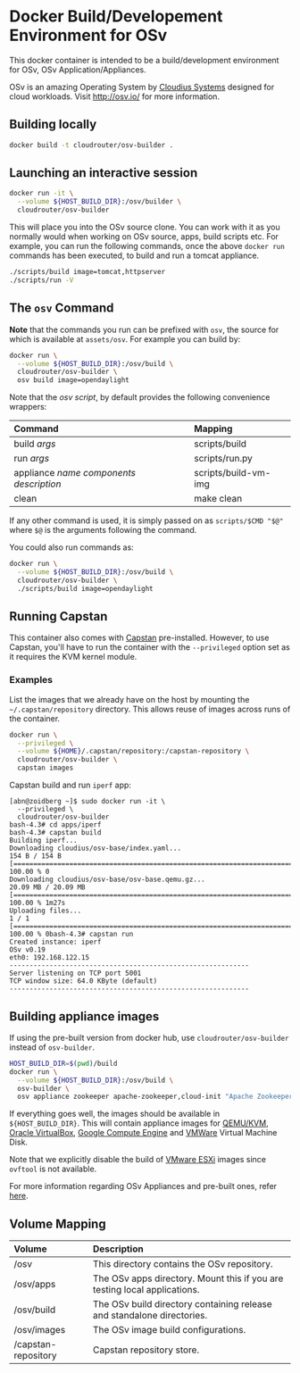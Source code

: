 # Docker Build/Developement Environment for OSv

This docker container is intended to be a build/development environment for OSv, OSv Application/Appliances.

OSv is an amazing Operating System by [Cloudius Systems](http://www.cloudius-systems.com/) designed for cloud workloads. Visit http://osv.io/ for more information.

## Building locally

```sh
docker build -t cloudrouter/osv-builder .
```

## Launching an interactive session

```sh
docker run -it \
  --volume ${HOST_BUILD_DIR}:/osv/builder \
  cloudrouter/osv-builder
```

This will place you into the OSv source clone. You can work with it as you normally would when working on OSv source, apps, build scripts etc. For example, you can run the following commands, once the above `docker run` commands has been executed, to build and run a tomcat appliance.

```sh
./scripts/build image=tomcat,httpserver
./scripts/run -V
```

## The `osv` Command

**Note** that the commands you run can be prefixed with `osv`, the source for which is available at `assets/osv`. For example you can build by:

```sh
docker run \
  --volume ${HOST_BUILD_DIR}:/osv/build \
  cloudrouter/osv-builder \
  osv build image=opendaylight
```

Note that the _osv script_, by default provides the following convenience wrappers:

| Command  | Mapping |
| :------------ | :------------ |
| build _args_ | scripts/build |
| run _args_ | scripts/run.py |
| appliance _name_ _components_ _description_ | scripts/build-vm-img |
| clean | make clean |

If any other command is used, it is simply passed on as `scripts/$CMD "$@"` where `$@` is the arguments following the command.

You could also run commands as:

```sh
docker run \
  --volume ${HOST_BUILD_DIR}:/osv/build \
  cloudrouter/osv-builder \
  ./scripts/build image=opendaylight
```

## Running Capstan

This container also comes with [Capstan](http://osv.io/capstan/) pre-installed. However, to use Capstan, you'll have to run the container with the `--privileged` option set as it requires the KVM kernel module.

### Examples

List the images that we already have on the host by mounting the `~/.capstan/repository` directory. This allows reuse of images across runs of the container.

```sh
docker run \
  --privileged \
  --volume ${HOME}/.capstan/repository:/capstan-repository \
  cloudrouter/osv-builder \
  capstan images
```

Capstan build and run `iperf` app:

```
[abn@zoidberg ~]$ sudo docker run -it \
  --privileged \
  cloudrouter/osv-builder
bash-4.3# cd apps/iperf
bash-4.3# capstan build
Building iperf...
Downloading cloudius/osv-base/index.yaml...
154 B / 154 B [=================================================================================================================] 100.00 % 0
Downloading cloudius/osv-base/osv-base.qemu.gz...
20.09 MB / 20.09 MB [=======================================================================================================] 100.00 % 1m27s
Uploading files...
1 / 1 [=========================================================================================================================] 100.00 % 0bash-4.3# capstan run
Created instance: iperf
OSv v0.19
eth0: 192.168.122.15
------------------------------------------------------------
Server listening on TCP port 5001
TCP window size: 64.0 KByte (default)
------------------------------------------------------------
```

## Building appliance images

If using the pre-built version from docker hub, use `cloudrouter/osv-builder` instead of `osv-builder`.

```sh
HOST_BUILD_DIR=$(pwd)/build
docker run \
  --volume ${HOST_BUILD_DIR}:/osv/build \
  osv-builder \
  osv appliance zookeeper apache-zookeeper,cloud-init "Apache Zookeeper on OSv"
```

If everything goes well, the images should be available in `${HOST_BUILD_DIR}`. This will contain appliance images for [QEMU/KVM](http://wiki.qemu.org/KVM), [Oracle VirtualBox](https://www.virtualbox.org/), [Google Compute Engine](https://cloud.google.com/compute/) and [VMWare](https://www.vmware.com/) Virtual Machine Disk.

Note that we explicitly disable the build of [VMware ESXi](http://www.vmware.com/products/esxi-and-esx/overview) images since `ovftool` is not available.

For more information regarding OSv Appliances and pre-built ones, refer [here](http://osv.io/virtual-appliances/).

## Volume Mapping

| Volume  | Description |
| :------------ | :------------ |
| /osv | This directory contains the OSv repository. |
| /osv/apps | The OSv apps directory. Mount this if you are testing local applications. |
| /osv/build | The OSv build directory containing release and standalone directories. |
| /osv/images | The OSv image build configurations. |
| /capstan-repository | Capstan repository store. |
